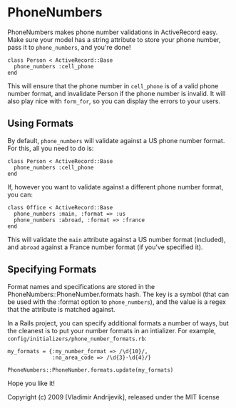 PhoneNumbers
==============

PhoneNumbers makes phone number validations in ActiveRecord easy. Make sure your model
has a string attribute to store your phone number, pass it to `phone_numbers`, and
you're done!

    class Person < ActiveRecord::Base
      phone_numbers :cell_phone
    end

This will ensure that the phone number in `cell_phone` is of a valid phone number
format, and invalidate Person if the phone number is invalid. It will also play
nice with `form_for`, so you can display the errors to your users.

Using Formats
-------------

By default, `phone_numbers` will validate against a US phone number format. For this,
all you need to do is:

    class Person < ActiveRecord::Base
      phone_numbers :cell_phone
    end

If, however you want to validate against a different phone number format, you can:

    class Office < ActiveRecord::Base
      phone_numbers :main, :format => :us
      phone_numbers :abroad, :format => :france
    end

This will validate the `main` attribute against a US number format (included),
and `abroad` against a France number format (if you've specified it).

Specifying Formats
------------------

Format names and specifications are stored in the PhoneNumbers::PhoneNumber.formats hash.
The key is a symbol (that can be used with the :format option to `phone_numbers`),
and the value is a regex that the attribute is matched against.

In a Rails project, you can specify additional formats a number of ways, but the cleanest is
to put your number formats in an intializer. For example, `config/initializers/phone_number_formats.rb`:

    my_formats = {:my_number_format => /\d{10}/,
                  :no_area_code => /\d{3}-\d{4}/}
    
    PhoneNumbers::PhoneNumber.formats.update(my_formats)

Hope you like it!

Copyright (c) 2009 [Vladimir Andrijevik], released under the MIT license
